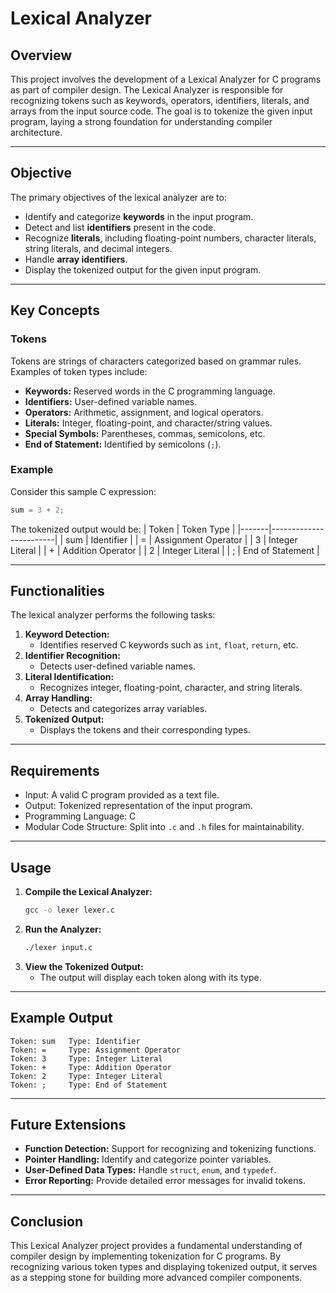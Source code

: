 # Lexical Analyzer

## Overview
This project involves the development of a Lexical Analyzer for C programs as part of compiler design. The Lexical Analyzer is responsible for recognizing tokens such as keywords, operators, identifiers, literals, and arrays from the input source code. The goal is to tokenize the given input program, laying a strong foundation for understanding compiler architecture.

---

## Objective
The primary objectives of the lexical analyzer are to:
- Identify and categorize **keywords** in the input program.
- Detect and list **identifiers** present in the code.
- Recognize **literals**, including floating-point numbers, character literals, string literals, and decimal integers.
- Handle **array identifiers**.
- Display the tokenized output for the given input program.

---

## Key Concepts
### Tokens
Tokens are strings of characters categorized based on grammar rules. Examples of token types include:
- **Keywords:** Reserved words in the C programming language.
- **Identifiers:** User-defined variable names.
- **Operators:** Arithmetic, assignment, and logical operators.
- **Literals:** Integer, floating-point, and character/string values.
- **Special Symbols:** Parentheses, commas, semicolons, etc.
- **End of Statement:** Identified by semicolons (`;`).

### Example
Consider this sample C expression:
```c
sum = 3 + 2;
```
The tokenized output would be:
| Token | Token Type            |
|-------|------------------------|
| sum   | Identifier             |
| =     | Assignment Operator    |
| 3     | Integer Literal        |
| +     | Addition Operator      |
| 2     | Integer Literal        |
| ;     | End of Statement       |

---

## Functionalities
The lexical analyzer performs the following tasks:
1. **Keyword Detection:**
   - Identifies reserved C keywords such as `int`, `float`, `return`, etc.
2. **Identifier Recognition:**
   - Detects user-defined variable names.
3. **Literal Identification:**
   - Recognizes integer, floating-point, character, and string literals.
4. **Array Handling:**
   - Detects and categorizes array variables.
5. **Tokenized Output:**
   - Displays the tokens and their corresponding types.

---

## Requirements
- Input: A valid C program provided as a text file.
- Output: Tokenized representation of the input program.
- Programming Language: C
- Modular Code Structure: Split into `.c` and `.h` files for maintainability.

---

## Usage
1. **Compile the Lexical Analyzer:**
   ```bash
   gcc -o lexer lexer.c
   ```
2. **Run the Analyzer:**
   ```bash
   ./lexer input.c
   ```
3. **View the Tokenized Output:**
   - The output will display each token along with its type.

---

## Example Output
```plaintext
Token: sum	 Type: Identifier
Token: =	 Type: Assignment Operator
Token: 3	 Type: Integer Literal
Token: +	 Type: Addition Operator
Token: 2	 Type: Integer Literal
Token: ;	 Type: End of Statement
```

---

## Future Extensions
- **Function Detection:** Support for recognizing and tokenizing functions.
- **Pointer Handling:** Identify and categorize pointer variables.
- **User-Defined Data Types:** Handle `struct`, `enum`, and `typedef`.
- **Error Reporting:** Provide detailed error messages for invalid tokens.

---

## Conclusion
This Lexical Analyzer project provides a fundamental understanding of compiler design by implementing tokenization for C programs. By recognizing various token types and displaying tokenized output, it serves as a stepping stone for building more advanced compiler components.

